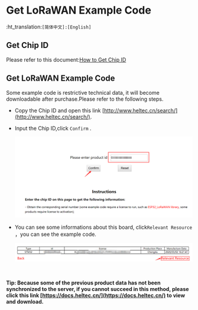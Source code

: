 # Get LoRaWAN Example Code
:ht_translation:`[简体中文]:[English]`
## Get Chip ID

Please refer to this document:[How to Get Chip ID](https://heltec-automation-docs.readthedocs.io/en/latest/general/view_limited_technical_data.html#how-to-get-chip-id)

## Get LoRaWAN Example Code

Some example code is restrictive technical data, it will become downloadable after purchase.Please refer to the following steps.

- Copy the Chip ID and open this link  [http://www.heltec.cn/search/](http://www.heltec.cn/search/).

- Input the Chip ID,click `Confirm` .

  ![](img/get_lorawan_example_code/01.png)

- You can see some informations about this board, click`Relevant Resource` ，you can see the example code.

  ![](img/get_lorawan_example_code/02.png)

  &nbsp;

**Tip: Because some of the previous product data has not been synchronized to the server, if you cannot succeed in this method, please click this link [https://docs.heltec.cn/](https://docs.heltec.cn/) to view and download.**